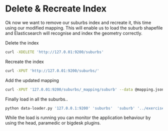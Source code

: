 # Delete & Recreate Index

Ok now we want to remove our suburbs index and recreate it, this time using our modified mapping. This will enable us to load the suburb shapefile and Elasticsearch will recognise and index the geometry correctly.

Delete the index
```bash
curl -XDELETE 'http://127.0.01:9200/suburbs'
```
Recreate the index
```bash
curl -XPUT 'http://127.0.01:9200/suburbs/'
```
Add the updated mapping
```bash
curl -XPUT '127.0.01:9200/suburbs/_mapping/suburb' --data @mapping.json
```

Finally load in all the suburbs..
```bash
python data-loader.py '127.0.0.1:9200' 'suburbs'  'suburb' '../exercise_data/Melbourne-Localities/melbourne_locality_polygon.shp' 'id' --limit 1000
```
While the load is running you can monitor the application behaviour by using the head, paramedic or bigdesk plugins.

